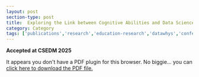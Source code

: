 ```yaml
---
layout: post
section-type: post
title:  Exploring the Link between Cognitive Abilities and Data Science Skills using Alternative Raven's Progressive Matrices
category: Category
tags: ['publications','research','education-research','datawhys','conference-regular','data-science']
---
```

**Accepted at CSEDM 2025**

<object data="https://blogs.memphis.edu/aolney/files/2025/07/CSEDM-25_paper_6456.pdf" width="100%" height="600px">
 
  <p>It appears you don't have a PDF plugin for this browser.
  No biggie... you can <a href="https://blogs.memphis.edu/aolney/files/2025/07/CSEDM-25_paper_6456.pdf">click here to
  download the PDF file.</a></p>
  
</object>